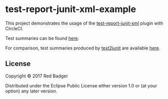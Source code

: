# test-report-junit-xml-example

This project demonstrates the usage of the [test-report-junit-xml](https://github.com/redbadger/test-report-junit-xml) plugin with CircleCI.

Test summaries can be found [here](https://circleci.com/gh/redbadger/test-report-junit-xml-example/tree/master).

For comparison, test summaries produced by [test2junit](https://github.com/ruedigergad/test2junit) are available [here](https://circleci.com/gh/redbadger/test-report-junit-xml-example/tree/test2junit).

## License

Copyright © 2017 Red Badger

Distributed under the Eclipse Public License either version 1.0 or (at your option) any later version.
